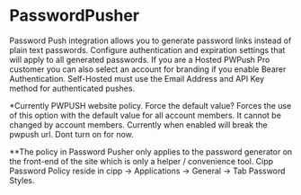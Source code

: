 # PasswordPusher

Password Push integration allows you to generate password links instead of plain text passwords. Configure authentication and expiration settings that will apply to all generated passwords. 
If you are a Hosted PWPush Pro customer you can also select an account for branding if you enable Bearer Authentication. 
Self-Hosted must use the Email Address and API Key method for authenticated pushes.

*Currently
PWPUSH website policy.
Force the default value?
Forces the use of this option with the default value for all account members. It cannot be changed by account members.
Currently when enabled will break the pwpush url. Dont turn on for now.

**The policy in Password Pusher only applies to the password generator on the front-end of the site which is only a helper / convenience tool.
Cipp Password Policy reside in cipp -> Applications -> General -> Tab Password Styles.
